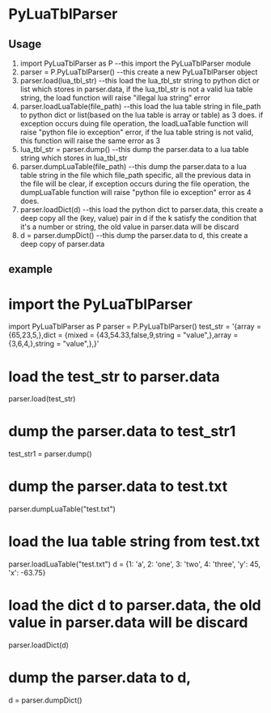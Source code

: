 # PyLuaTblParser

## Usage
1. import PyLuaTblParser as P --this import the PyLuaTblParser module
2. parser = P.PyLuaTblParser() --this create a new PyLuaTblParser object
3. parser.load(lua_tbl_str) --this load the lua_tbl_str string to python
   dict or list which stores in parser.data, if the lua_tbl_str is not a 
   valid lua table string, the load function will raise "illegal lua string" 
   error
4. parser.loadLuaTable(file_path) --this load the lua table string in file_path
   to python dict or list(based on the lua table is array or table) as 3 does. 
   if exception occurs duing file operation, the loadLuaTable function will raise
   "python file io exception" error, if the lua table string is not valid, this 
   function will raise the same error as 3
5. lua_tbl_str = parser.dump() --this dump the parser.data to a lua table string
   which stores in lua_tbl_str
6. parser.dumpLuaTable(file_path) --this dump the parser.data to a lua table string 
   in the file which file_path specific, all the previous data in the file will be 
   clear, if exception occurs during the file operation, the dumpLuaTable function 
   will raise "python file io exception" error as 4 does.
7. parser.loadDict(d) --this load the python dict to parser.data, this create a deep 
   copy all the (key, value) pair in d if the k satisfy the condition that it's a 
   number or string, the old value in parser.data will be discard
8. d = parser.dumpDict() --this dump the parser.data to d, this create a deep copy of
   parser.data

## example
   # import the PyLuaTblParser
   import PyLuaTblParser as P
   parser = P.PyLuaTblParser()
   test_str = '{array = {65,23,5,},dict = {mixed = {43,54.33,false,9,string = "value",},array = {3,6,4,},string = "value",},}'
   # load the test_str to parser.data
   parser.load(test_str)
   # dump the parser.data to test_str1
   test_str1 = parser.dump()
   # dump the parser.data to test.txt
   parser.dumpLuaTable("test.txt")
   # load the lua table string from test.txt
   parser.loadLuaTable("test.txt")
   d = {1: 'a', 2: 'one', 3: 'two', 4: 'three', 'y': 45, 'x': -63.75}
   # load the dict d to parser.data, the old value in parser.data will be discard
   parser.loadDict(d)
   # dump the parser.data to d,
   d = parser.dumpDict()


